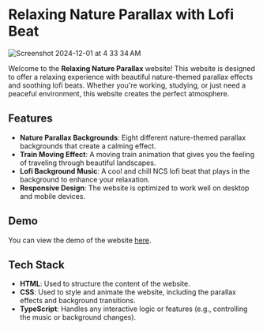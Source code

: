 # Relaxing Nature Parallax with Lofi Beat

![Screenshot 2024-12-01 at 4 33 34 AM](https://github.com/user-attachments/assets/b5003a37-ed05-45eb-be9e-3a1e0fb93b2e)

Welcome to the **Relaxing Nature Parallax** website! This website is designed to offer a relaxing experience with beautiful nature-themed parallax effects and soothing lofi beats. Whether you're working, studying, or just need a peaceful environment, this website creates the perfect atmosphere.

## Features

- **Nature Parallax Backgrounds**: Eight different nature-themed parallax backgrounds that create a calming effect.
- **Train Moving Effect**: A moving train animation that gives you the feeling of traveling through beautiful landscapes.
- **Lofi Background Music**: A cool and chill NCS lofi beat that plays in the background to enhance your relaxation.
- **Responsive Design**: The website is optimized to work well on desktop and mobile devices.

## Demo

You can view the demo of the website [here](https://parallex-lofi.netlify.app/).

## Tech Stack

- **HTML**: Used to structure the content of the website.
- **CSS**: Used to style and animate the website, including the parallax effects and background transitions.
- **TypeScript**: Handles any interactive logic or features (e.g., controlling the music or background changes).
